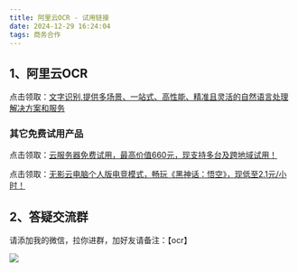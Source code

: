```yaml
---
title: 阿里云OCR - 试用链接
date: 2024-12-29 16:24:04
tags: 商务合作
---
```


## 1、阿里云OCR



点击领取：[文字识别,提供多场景、一站式、高性能、精准且灵活的自然语言处理解决方案和服务](https://ai.aliyun.com/ocr?spm=5176.29695850.nav-v2-dropdown-menu-0.d_main_9_2_0.15ad2447Ox5tGe?utm_content=g_1000399224)

### 其它免费试用产品

点击领取：[云服务器免费试用，最高价值660元，现支持多台及跨地域试用！](https://www.aliyun.com/product/ecs?spm=5176.12127803.nav-v2-dropdown-menu-0.d_main_0_0.75105542aW83AD&scm=20140722.M_ecs.P_134.ID_ecs-OR_rec-V_1-MO_3480-ST_11771-PA_se@1019552582#/?utm_content=g_1000399222)


点击领取：[无影云电脑个人版电竞模式，畅玩《黑神话：悟空》，现低至2.1元/小时！](https://www.aliyun.com/product/wuying/gws/personal_edition?spm=5176.12127803.nav-v2-dropdown-menu-0.d_main_1_3_1.76495542Tt7MRt?utm_content=g_1000399223)

## 2、答疑交流群

请添加我的微信，拉你进群，加好友请备注：【ocr】


![](https://ads-1300615378.cos.ap-guangzhou.myqcloud.com/%E9%98%BF%E9%87%8C%E4%BA%91/cookie-wechat.jpg)

